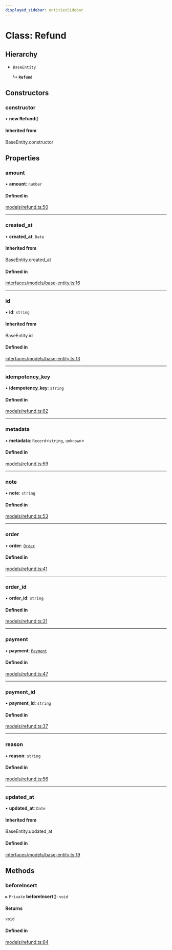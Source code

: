 ```yaml
---
displayed_sidebar: entitiesSidebar
---
```


# Class: Refund

## Hierarchy

- `BaseEntity`

  ↳ **`Refund`**

## Constructors

### constructor

• **new Refund**()

#### Inherited from

BaseEntity.constructor

## Properties

### amount

• **amount**: `number`

#### Defined in

[models/refund.ts:50](https://github.com/medusajs/medusa/blob/da7ea8c5d/packages/medusa/src/models/refund.ts#L50)

___

### created\_at

• **created\_at**: `Date`

#### Inherited from

BaseEntity.created\_at

#### Defined in

[interfaces/models/base-entity.ts:16](https://github.com/medusajs/medusa/blob/da7ea8c5d/packages/medusa/src/interfaces/models/base-entity.ts#L16)

___

### id

• **id**: `string`

#### Inherited from

BaseEntity.id

#### Defined in

[interfaces/models/base-entity.ts:13](https://github.com/medusajs/medusa/blob/da7ea8c5d/packages/medusa/src/interfaces/models/base-entity.ts#L13)

___

### idempotency\_key

• **idempotency\_key**: `string`

#### Defined in

[models/refund.ts:62](https://github.com/medusajs/medusa/blob/da7ea8c5d/packages/medusa/src/models/refund.ts#L62)

___

### metadata

• **metadata**: `Record`<`string`, `unknown`\>

#### Defined in

[models/refund.ts:59](https://github.com/medusajs/medusa/blob/da7ea8c5d/packages/medusa/src/models/refund.ts#L59)

___

### note

• **note**: `string`

#### Defined in

[models/refund.ts:53](https://github.com/medusajs/medusa/blob/da7ea8c5d/packages/medusa/src/models/refund.ts#L53)

___

### order

• **order**: [`Order`](Order.md)

#### Defined in

[models/refund.ts:41](https://github.com/medusajs/medusa/blob/da7ea8c5d/packages/medusa/src/models/refund.ts#L41)

___

### order\_id

• **order\_id**: `string`

#### Defined in

[models/refund.ts:31](https://github.com/medusajs/medusa/blob/da7ea8c5d/packages/medusa/src/models/refund.ts#L31)

___

### payment

• **payment**: [`Payment`](Payment.md)

#### Defined in

[models/refund.ts:47](https://github.com/medusajs/medusa/blob/da7ea8c5d/packages/medusa/src/models/refund.ts#L47)

___

### payment\_id

• **payment\_id**: `string`

#### Defined in

[models/refund.ts:37](https://github.com/medusajs/medusa/blob/da7ea8c5d/packages/medusa/src/models/refund.ts#L37)

___

### reason

• **reason**: `string`

#### Defined in

[models/refund.ts:56](https://github.com/medusajs/medusa/blob/da7ea8c5d/packages/medusa/src/models/refund.ts#L56)

___

### updated\_at

• **updated\_at**: `Date`

#### Inherited from

BaseEntity.updated\_at

#### Defined in

[interfaces/models/base-entity.ts:19](https://github.com/medusajs/medusa/blob/da7ea8c5d/packages/medusa/src/interfaces/models/base-entity.ts#L19)

## Methods

### beforeInsert

▸ `Private` **beforeInsert**(): `void`

#### Returns

`void`

#### Defined in

[models/refund.ts:64](https://github.com/medusajs/medusa/blob/da7ea8c5d/packages/medusa/src/models/refund.ts#L64)
